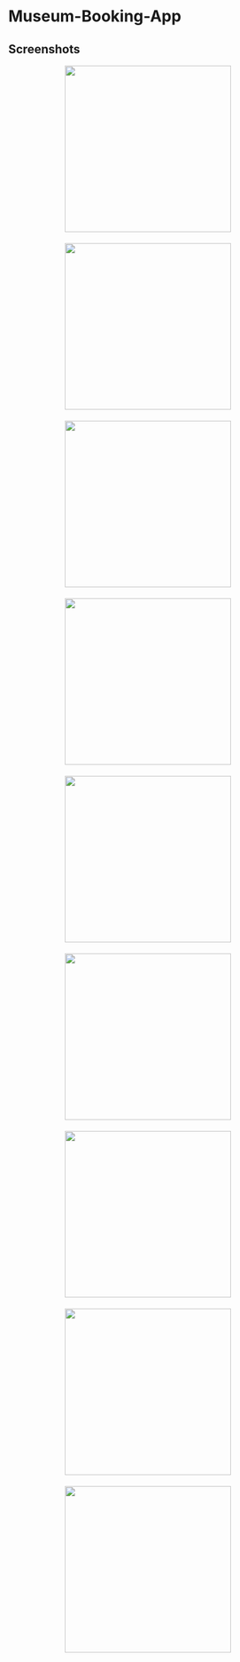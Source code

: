 # Museum-Booking-App
## Screenshots

<div style="display: flex; flex-wrap: wrap; gap: 20px; justify-content: space-around;">
  <img src="Screenshots/1.png" width="300" />
  <img src="Screenshots/2.png" width="300" />
  <img src="Screenshots/3.png" width="300" />
  <img src="Screenshots/4.png" width="300" />
  <img src="Screenshots/5.png" width="300" />
  <img src="Screenshots/6.png" width="300" />
  <img src="Screenshots/7.png" width="300" />
  <img src="Screenshots/8.png" width="300" />
  <img src="Screenshots/9.png" width="300" />
</div>

